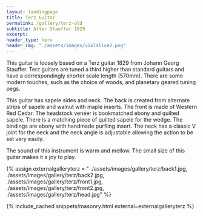 ```yaml
---
layout: landingpage
title: Terz Guitar
permalink: /gallery/terz-old
subtitle: After Stauffer 1829
excerpt: 
header_type: hero
header_img: "./assets/images/violslice2.png"
---
```



This guitar is loosely based  on a Terz guitar 1829 from Johann Georg Stauffer. Terz guitars are tuned a third higher than standard guitars and have a correspondingly shorter scale length (570mm). There are some modern touches, such as the choice of woods, and planetary  geared tuning pegs.

This guitar has sapele sides and neck. The back is created from alternate strips of sapele and walnut with maple inserts. The front is made of Western Red Cedar. The headstock veneer is bookmatched ebony and quilted sapele. There is a matching piece of quilted sapele for the wedge. The bindings are ebony with handmade purfling insert.
The neck has a classic V joint for the neck and the neck angle is adjustable allowing the action to be set very easily. 

The sound of this instrument is warm and mellow. The small size of this guitar makes it a joy to play.

{% assign externalgalleryterz = "
./assets/images/gallery/terz/back1.jpg,
./assets/images/gallery/terz/back2.jpg,
./assets/images/gallery/terz/front1.jpg,
./assets/images/gallery/terz/front2.jpg,
./assets/images/gallery/terz/head.jpg" %}

{% include_cached snippets/masonry.html external=externalgalleryterz %}
